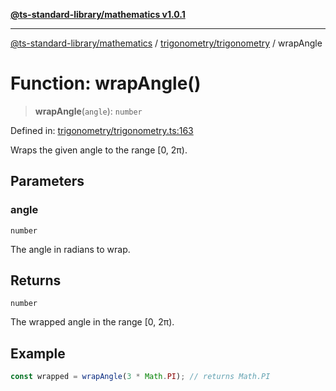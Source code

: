 [**@ts-standard-library/mathematics v1.0.1**](../../../README.md)

***

[@ts-standard-library/mathematics](../../../README.md) / [trigonometry/trigonometry](../README.md) / wrapAngle

# Function: wrapAngle()

> **wrapAngle**(`angle`): `number`

Defined in: [trigonometry/trigonometry.ts:163](https://github.com/gabaudette/ts-stdlib/blob/7333da76bc775fbabd0907ad8519b912cfc2fe26/packages/mathematics/src/trigonometry/trigonometry.ts#L163)

Wraps the given angle to the range [0, 2π).

## Parameters

### angle

`number`

The angle in radians to wrap.

## Returns

`number`

The wrapped angle in the range [0, 2π).

## Example

```typescript
const wrapped = wrapAngle(3 * Math.PI); // returns Math.PI
```

